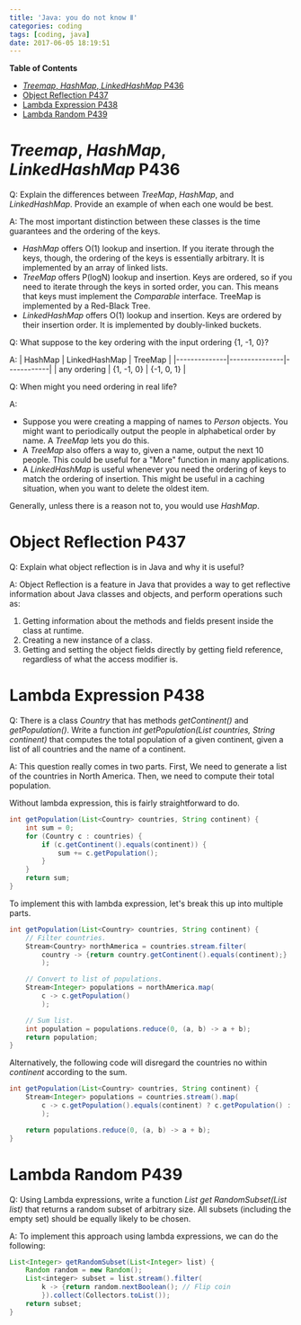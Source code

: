 ```yaml
---
title: 'Java: you do not know Ⅱ'
categories: coding
tags: [coding, java]
date: 2017-06-05 18:19:51
---
```

<!-- markdown-toc start - Don't edit this section. Run M-x markdown-toc-generate-toc again -->
**Table of Contents**

- [*Treemap*, *HashMap*, *LinkedHashMap* P436](#treemap-hashmap-linkedhashmap-p436)
- [Object Reflection P437](#object-reflection-p437)
- [Lambda Expression P438](#lambda-expression-p438)
- [Lambda Random P439](#lambda-random-p439)

<!-- markdown-toc end -->

<!--more-->

#  *Treemap*, *HashMap*, *LinkedHashMap* P436
Q: Explain the differences between *TreeMap*, *HashMap*, and *LinkedHashMap*. Provide an example of when each one would be best.

A: The most important distinction between these classes is the time guarantees and the ordering of the keys.

- *HashMap* offers O(1) lookup and insertion. If you iterate through the keys, though, the ordering of the keys is essentially arbitrary. It is implemented by an array of linked lists.
- *TreeMap* offers P(logN) lookup and insertion. Keys are ordered, so if you need to iterate through the keys in sorted order, you can. This means that keys must implement the *Comparable* interface. TreeMap is implemented by a Red-Black Tree.
- *LinkedHashMap* offers O(1) lookup and insertion. Keys are ordered by their insertion order. It is implemented by doubly-linked buckets.

Q: What suppose to the key ordering with the input ordering {1, -1, 0}?

A:
| HashMap      | LinkedHashMap | TreeMap    |
|--------------|---------------|------------|
| any ordering | {1, -1, 0}    | {-1, 0, 1} |

Q: When might you need ordering in real life?

A: 
- Suppose you were creating a mapping of names to *Person* objects. You might want to periodically output the people in alphabetical order by name. A *TreeMap* lets you do this.
- A *TreeMap* also offers a way to, given a name, output the next 10 people. This could be useful for a "More" function in many applications.
- A *LinkedHashMap* is useful whenever you need the ordering of keys to match the ordering of insertion. This might be useful in a caching situation, when you want to delete the oldest item.

Generally, unless there is a reason not to, you would use *HashMap*.

# Object Reflection P437

Q: Explain what object reflection is in Java and why it is useful?

A: Object Reflection is a feature in Java that provides a way to get reflective information about Java classes and objects, and perform operations such as:

1. Getting information about the methods and fields present inside the class at runtime.
2. Creating a new instance of a class.
3. Getting and setting the object fields directly by getting field reference, regardless of what the access modifier is.

# Lambda Expression P438

Q: There is a class *Country* that has methods *getContinent()* and *getPopulation()*. Write a function *int getPopulation(List<Country> countries, String continent)* that computes the total population of a given continent, given a list of all countries and the name of a continent.

A: This question really comes in two parts. First, We need to generate a list of the countries in North America. Then, we need to compute their total population.

Without lambda expression, this is fairly straightforward to do.

``` java
int getPopulation(List<Country> countries, String continent) {
    int sum = 0;
    for (Country c : countries) {
        if (c.getContinent().equals(continent)) {
            sum += c.getPopulation();
        }
    }
    return sum;
}
```

To implement this with lambda expression, let's break this up into multiple parts.

``` java
int getPopulation(List<Country> countries, String continent) {
    // Filter countries.
    Stream<Country> northAmerica = countries.stream.filter(
        country -> {return country.getContinent().equals(continent);}
        );

    // Convert to list of populations.
    Stream<Integer> populations = northAmerica.map(
        c -> c.getPopulation()
        );

    // Sum list.
    int population = populations.reduce(0, (a, b) -> a + b);
    return population;
}
```

Alternatively, the following code will disregard the countries no within *continent* according to the sum.

``` java
int getPopulation(List<Country> countries, String continent) {
    Stream<Integer> populations = countries.stream().map(
        c -> c.getPopulation().equals(continent) ? c.getPopulation() : 0
        );

    return populations.reduce(0, (a, b) -> a + b);
}
```

# Lambda Random P439

Q: Using Lambda expressions, write a function *List<Integer> get RandomSubset(List<Integer> list)* that returns a random subset of arbitrary size. All subsets (including the empty set) should be equally likely to be chosen.

A: To implement this approach using lambda expressions, we can do the following:

``` java
List<Integer> getRandomSubset(List<Integer> list) {
    Random random = new Random();
    List<integer> subset = list.stream().filter(
        k -> {return random.nextBoolean(); // Flip coin
        }).collect(Collectors.toList());
    return subset;
}
```

